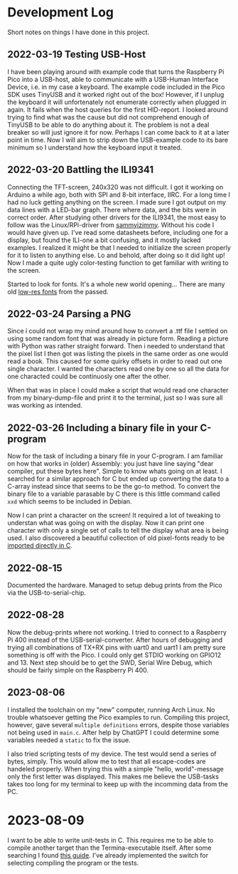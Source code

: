 # Development Log

Short notes on things I have done in this project. 

## 2022-03-19 Testing USB-Host
I have been playing around with example code that turns the Raspberry Pi Pico into a USB-host, able to communicate with a USB-Human Interface Device, i.e. in my case a keyboard. The example code included in the Pico SDK uses TinyUSB and it worked right out of the box! However, if I unplug the keyboard it will unfortenately not enumerate correctly when plugged in again. It fails when the host queries for the first HID-report. I looked around trying to find what was the cause but did not comprehend enough of TinyUSB to be able to do anything about it. The problem is not a deal breaker so will just ignore it for now. Perhaps I can come back to it at a later point in time. Now I will aim to strip down the USB-example code to its bare minimum so I understand how the keyboard input it treated.

## 2022-03-20 Battling the ILI9341
Connecting the TFT-screen, 240x320 was not difficult. I got it working on Arduino a while ago, both with SPI and 8-bit interface, IIRC. For a long time I had no luck getting anything on the screen. I made sure I got output on my data lines with a LED-bar graph. There where data, and the bits were in correct order. After studying other drivers for the ILI9341, the most easy to follow was the Linux/RPi-driver from [sammyizimmy](https://github.com/sammyizimmy/ili9341/blob/master/). Without his code I would have given up. I've read some datasheets before, including one for a display, but found the ILI-one a bit confusing, and it mostly lacked examples. I realized it might be that I needed to initialize the screen properly for it to listen to anything else. Lo and behold, after doing so it did light up! Now I made a quite ugly color-testing function to get familiar with writing to the screen.

Started to look for fonts. It's a whole new world opening... There are many old [low-res fonts](https://int10h.org/oldschool-pc-fonts/) from the passed.

## 2022-03-24 Parsing a PNG
Since i could not wrap my mind around how to convert a .ttf file I settled on using some random font that was already in picture form. Reading a picture with Python was rather straight forward. Then i needed to understand that the pixel list I then got was listing the pixels in the same order as one would read a book. This caused for some quirky offsets in order to read out one single character. I wanted the characters read one by one so all the data for one characted could be continuosly one after the other.

When that was in place I could make a script that would read one character from my binary-dump-file and print it to the terminal, just so I was sure all was working as intended.

## 2022-03-26 Including a binary file in your C-program
Now for the task of including a binary file in your C-program. I am familiar on how that works in (older) Assembly: you just have line saying "dear compiler, put these bytes here". Simple to know whats going on at least. I searched for a similar approach for C but ended up converting the data to a C-array instead since that seems to be the go-to method. To convert the binary file to a variable parasable by C there is this little command called `xxd` which seems to be included in Debian. 

Now I can print a character on the screen! It required a lot of tweaking to understan what was going on with the display. Now it can print one character with only a single set of calls to tell the display what area is being used. I also discovered a beautiful collection of old pixel-fonts ready to be [imported directly in C](https://github.com/spacerace/romfont).

## 2022-08-15
Documented the hardware. Managed to setup debug prints from the Pico via the USB-to-serial-chip.

## 2022-08-28
Now the debug-prints where not working. I tried to connect to a Raspberry Pi 400 instead of the USB-serial-converter. After hours of debugging and trying all combinations of TX+RX pins with uart0 and uart1 I am pretty sure something is off with the Pico. I could only get STDIO working on GPIO12 and 13. Next step should be to get the SWD, Serial Wire Debug, which should be fairly simple on the Raspberry Pi 400.

## 2023-08-06
I installed the toolchain on my "new" computer, running Arch Linux. No trouble whatsoever getting the Pico examples to run. Compiling this project, however, gave several `multiple definitions` errors, despite those variables not being used in `main.c`. After help by ChatGPT I could determine some variables needed a `static` to fix the issue.

I also tried scripting tests of my device. The test would send a series of bytes, simply. This would allow me to test that all escape-codes are handeled properly. When trying this with a simple "hello, world"-message only the first letter was displayed. This makes me believe the USB-tasks takes too long for my terminal to keep up with the incomming data from the PC.

# 2023-08-09
I want to be able to write unit-tests in C. This requires me to be able to compile another target than the Termina-executable itself. After some searching I found [this guide](http://www.throwtheswitch.org/build/cmake). I've already implemented the switch for selecting compiling the program or the tests.


